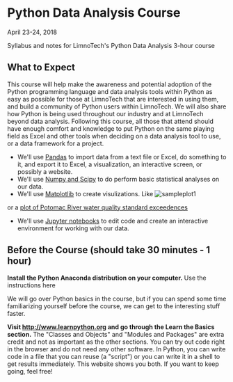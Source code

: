 # Python Data Analysis Course
April 23-24, 2018

Syllabus and notes for LimnoTech's Python Data Analysis 3-hour course

## What to Expect
This course will help make the awareness and potential adoption of the Python programming language and data analysis tools within Python as easy as possible for those at LimnoTech that are interested in using them, and build a community of Python users within LimnoTech. We will also share how Python is being used throughout our industry and at LimnoTech beyond data analysis. Following this course, all those that attend should have enough comfort and knowledge to put Python on the same playing field as Excel and other tools when deciding on a data analysis tool to use, or a data framework for a project.

- We'll use [Pandas](https://pandas.pydata.org/) to import data from a text file or Excel, do something to it, and export it to Excel, a visualization, an interactive screen, or possibly a website.
- We'll use [Numpy and Scipy](https://www.scipy.org/index.html) to do perform basic statistical analyses on our data.
- We'll use [Matplotlib](https://matplotlib.org/tutorials/introductory/sample_plots.html) to create visulizations. Like 
![sampleplot1](https://matplotlib.org/_images/sphx_glr_xkcd_001.png)

or a [plot of Potomac River water quality standard exceedences](/TS_cs_a_DEM_01.png)
- We'll use [Jupyter notebooks](https://hub.mybinder.org/user/ipython-ipython-in-depth-jahkkd3y/notebooks/examples/Notebook/Notebook%20Basics.ipynb) to edit code and create an interactive environment for working with our data.


## Before the Course (should take 30 minutes - 1 hour)

**Install the Python Anaconda distribution on your computer.** Use the instructions here

We will go over Python basics in the course, but if you can spend some time familiarizing yourself before the course, we can get to the interesting stuff faster.

**Visit http://www.learnpython.org and go through the Learn the Basics section.** The "Classes and Objects" and "Modules and Packages" are extra credit and not as important as the other sections. You can try out code right in the browser and do not need any other software. In Python, you can write code in a file that you can reuse (a "script") or you can write it in a shell to get results immediately. This website shows you both. If you want to keep going, feel free!
